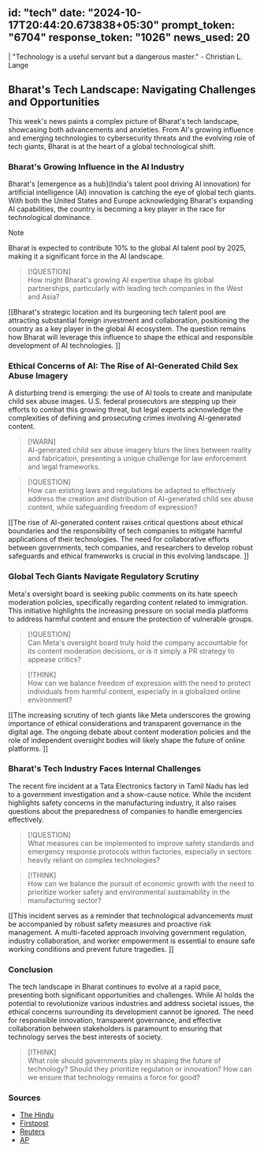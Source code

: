 
id: "tech"
date: "2024-10-17T20:44:20.673838+05:30"
prompt_token: "6704"
response_token: "1026"
news_used: 20
------
| "Technology is a useful servant but a dangerous master." - Christian L.  Lange

## Bharat's Tech Landscape: Navigating Challenges and Opportunities

This week's news paints a complex picture of Bharat's tech landscape, showcasing both advancements and anxieties. From AI's growing influence and emerging technologies to cybersecurity threats and the evolving role of tech giants, Bharat is at the heart of a global technological shift.

### Bharat's Growing Influence in the AI Industry

Bharat's [emergence as a hub](India's talent pool driving AI innovation) for artificial intelligence (AI) innovation is catching the eye of global tech giants. With both the United States and Europe acknowledging Bharat's expanding AI capabilities, the country is becoming a key player in the race for technological dominance. 

> [!NOTE]  
> Bharat is expected to contribute 10% to the global AI talent pool by 2025, making it a significant force in the AI landscape.

> [!QUESTION]  
> How might Bharat's growing AI expertise shape its global partnerships, particularly with leading tech companies in the West and Asia?

[[Bharat's strategic location and its burgeoning tech talent pool are attracting substantial foreign investment and collaboration, positioning the country as a key player in the global AI ecosystem. The question remains how Bharat will leverage this influence to shape the ethical and responsible development of AI technologies. ]]

### Ethical Concerns of AI: The Rise of AI-Generated Child Sex Abuse Imagery

A disturbing trend is emerging: the use of AI tools to create and manipulate child sex abuse images.  U.S. federal prosecutors are stepping up their efforts to combat this growing threat, but legal experts acknowledge the complexities of defining and prosecuting crimes involving AI-generated content.

> [!WARN]  
> AI-generated child sex abuse imagery blurs the lines between reality and fabrication, presenting a unique challenge for law enforcement and legal frameworks.

> [!QUESTION]  
> How can existing laws and regulations be adapted to effectively address the creation and distribution of AI-generated child sex abuse content, while safeguarding freedom of expression?

[[The rise of AI-generated content raises critical questions about ethical boundaries and the responsibility of tech companies to mitigate harmful applications of their technologies. The need for collaborative efforts between governments, tech companies, and researchers to develop robust safeguards and ethical frameworks is crucial in this evolving landscape. ]]

### Global Tech Giants Navigate Regulatory Scrutiny

Meta's oversight board is seeking public comments on its hate speech moderation policies, specifically regarding content related to immigration. This initiative highlights the increasing pressure on social media platforms to address harmful content and ensure the protection of vulnerable groups.

> [!QUESTION]  
> Can Meta's oversight board truly hold the company accountable for its content moderation decisions, or is it simply a PR strategy to appease critics?

> [!THINK]  
> How can we balance freedom of expression with the need to protect individuals from harmful content, especially in a globalized online environment?

[[The increasing scrutiny of tech giants like Meta underscores the growing importance of ethical considerations and transparent governance in the digital age. The ongoing debate about content moderation policies and the role of independent oversight bodies will likely shape the future of online platforms. ]]

### Bharat's Tech Industry Faces Internal Challenges

The recent fire incident at a Tata Electronics factory in Tamil Nadu has led to a government investigation and a show-cause notice. While the incident highlights safety concerns in the manufacturing industry, it also raises questions about the preparedness of companies to handle emergencies effectively.

> [!QUESTION]  
> What measures can be implemented to improve safety standards and emergency response protocols within factories, especially in sectors heavily reliant on complex technologies?

> [!THINK]  
> How can we balance the pursuit of economic growth with the need to prioritize worker safety and environmental sustainability in the manufacturing sector?

[[This incident serves as a reminder that technological advancements must be accompanied by robust safety measures and proactive risk management.  A multi-faceted approach involving government regulation, industry collaboration, and worker empowerment is essential to ensure safe working conditions and prevent future tragedies. ]]

### Conclusion

The tech landscape in Bharat continues to evolve at a rapid pace, presenting both significant opportunities and challenges. While AI holds the potential to revolutionize various industries and address societal issues, the ethical concerns surrounding its development cannot be ignored. The need for responsible innovation, transparent governance, and effective collaboration between stakeholders is paramount to ensuring that technology serves the best interests of society.

> [!THINK]  
> What role should governments play in shaping the future of technology? Should they prioritize regulation or innovation? How can we ensure that technology remains a force for good?

### Sources

- [The Hindu](https://www.thehindu.com)
- [Firstpost](https://www.firstpost.com)
- [Reuters](https://www.reuters.com)
- [AP](https://apnews.com)

